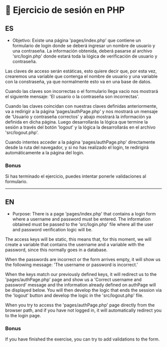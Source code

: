 # :closed_lock_with_key: Ejercicio de sesión en PHP

## ES

- Objetivo:
Existe una página 'pages/index.php' que contiene un formulario de login donde se deberá ingresar un nombre de usuario y una contraseña. La información obtenida, deberá pasarse al archivo 'src/login.php' donde estará toda la lógica de verificación de usuario y contraseña.

Las claves de acceso serán estáticas, esto quiere decir que, por esta vez, crearemos una variable que contenga el nombre de usuario y una variable con la constraseña, ya que normalmente esto va en una base de datos.

Cuando las claves son incorrectas o el formulario llega vacío nos mostrará el siguiente mensaje: 'El usuario o la contraseña son incorrectas'.

Cuando las claves coincidan con nuestras claves definidas anteriormente, va a redirigir a la página 'pages/authPage.php' y nos mostrará un mensaje de 'Usuario y contraseña correctos' y abajo mostrará la información ya definida en dicha página. Luego desarrollarás la lógica que termine la sesión a través del botón 'logout' y la lógica la desarrollarás en el archivo 'src/logout.php'.

Cuando intentes acceder a la página 'pages/authPage.php' directamente desde la ruta del navegador, y si no has realizado el login, te redirigirá automáticamente a la página del login.

### Bonus

Si has terminado el ejercicio, puedes intentar ponerle validaciones al formulario.

--- 

## EN

- Purpose: 
There is a page 'pages/index.php' that contains a login form where a username and password must be entered. The information obtained must be passed to the 'src/login.php' file where all the user and password verification logic will be.

The access keys will be static, this means that, for this moment, we will create a variable that contains the username and a variable with the password, since this normally goes in a database.

When the passwords are incorrect or the form arrives empty, it will show us the following message: 'The username or password is incorrect.'

When the keys match our previously defined keys, it will redirect us to the 'pages/authPage.php' page and show us a 'Correct username and password' message and the information already defined on authPage will be displayed below. You will then develop the logic that ends the session via the 'logout' button and develop the logic in the 'src/logout.php' file.

When you try to access the 'pages/authPage.php' page directly from the browser path, and if you have not logged in, it will automatically redirect you to the login page.

### Bonus

If you have finished the exercise, you can try to add validations to the form.



